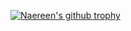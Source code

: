 [![Naereen's github trophy](https://github-profile-trophy.vercel.app/?username=Naereen&row=1)](https://github.com/kioshappyio/HTML-BUCIN.git)
